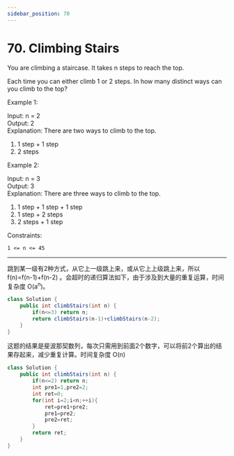 ```yaml
---
sidebar_position: 70
---
```


# 70. Climbing Stairs

You are climbing a staircase. It takes n steps to reach the top.

Each time you can either climb 1 or 2 steps. In how many distinct ways can you climb to the top?

 

Example 1:

Input: n = 2  
Output: 2  
Explanation: There are two ways to climb to the top.  
1. 1 step + 1 step  
2. 2 steps  

Example 2:

Input: n = 3  
Output: 3  
Explanation: There are three ways to climb to the top.  
1. 1 step + 1 step + 1 step  
2. 1 step + 2 steps  
3. 2 steps + 1 step  
 

Constraints:

`1 <= n <= 45`

---

跳到某一级有2种方式，从它上一级跳上来，或从它上上级跳上来，所以 f(n)=f(n-1)+f(n-2) 。会超时的递归算法如下，由于涉及到大量的重复运算，时间复杂度 O(a<sup>n</sup>)。

~~~java
class Solution {
    public int climbStairs(int n) {
        if(n<=3) return n;
        return climbStairs(n-1)+climbStairs(n-2);
    }
}
~~~

这题的结果是斐波那契数列，每次只需用到前面2个数字，可以将前2个算出的结果存起来，减少重复计算。时间复杂度 O(n)

~~~java
class Solution {
    public int climbStairs(int n) {
        if(n<=2) return n;
        int pre1=1,pre2=2;
        int ret=0;
        for(int i=2;i<n;++i){
            ret=pre1+pre2;
            pre1=pre2;
            pre2=ret;
        }
        return ret;
    }
}
~~~